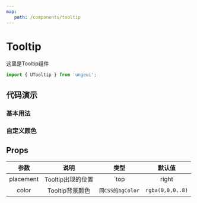 ```yaml
---
map:
   path: /components/tooltip
---
```


# Tooltip

这里是Tooltip组件

```js
import { UTooltip } from 'ungeui';
```

## 代码演示

### 基本用法

<demo src="./demo/base.vue"
 language="vue"
 title="基本用法"
 desc="基本用法">
</demo>

### 自定义颜色

<demo src="./demo/color.vue"
 language="vue"
 title="基本用法"
 desc="自定义颜色">
</demo>
## Props

| 参数  |   说明   |   类型    |   默认值    |
| :---: | :------: | :-------: | :---------: |
| placement | Tooltip出现的位置 | `top | right | bottom |left` | `top`
| color | Tooltip背景颜色 | `同CSS的bgColor` | `rgba(0,0,0,.8)`